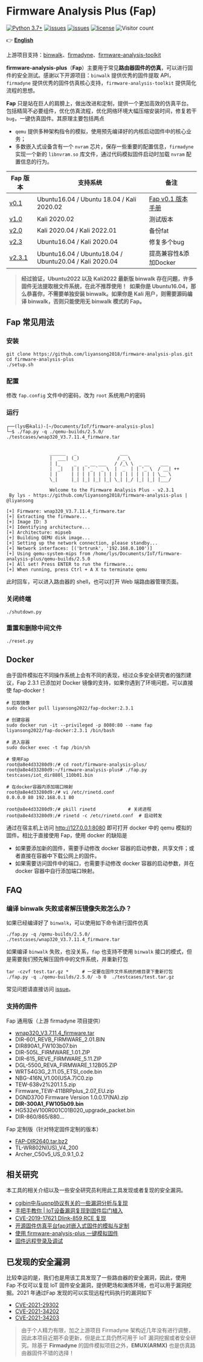 # Firmware Analysis Plus (Fap) 

[![Python 3.7+](https://img.shields.io/badge/python-3.7+-3776AB?logo=Python&logoColor=FFFFFF&style=flat)](https://www.python.org/) [![issues](https://img.shields.io/github/issues/liyansong2018/firmware-analysis-plus)](https://github.com/liyansong2018/firmware-analysis-plus/issues) [![issues](https://img.shields.io/github/issues-closed/liyansong2018/firmware-analysis-plus)](https://github.com/liyansong2018/firmware-analysis-plus/issues?q=is%3Aissue+is%3Aclosed) [![license](https://img.shields.io/github/license/liyansong2018/firmware-analysis-plus)](https://github.com/liyansong2018/firmware-analysis-plus/blob/master/LICENSE) ![Visitor count](https://shields-io-visitor-counter.herokuapp.com/badge?page=liyansong2018.firmware-analysis-plus)

👉 [**English**](https://github.com/liyansong2018/firmware-analysis-plus/blob/master/README_EN.md)

上游项目支持：[binwalk](https://github.com/ReFirmLabs/binwalk)、[firmadyne](https://github.com/firmadyne/firmadyne)、[firmware-analysis-toolkit](https://github.com/attify/firmware-analysis-toolkit)


**firmware-analysis-plus**（**Fap**）主要用于常见**路由器固件的仿真**，可以进行固件的安全测试。感谢以下开源项目：`binwalk` 提供优秀的固件提取 API，`firmadyne` 提供优秀的固件仿真核心支持，`firmware-analysis-toolkit` 提供简化流程的思想。

**Fap** 只是站在巨人的肩膀上，做出改进和定制，提供一个更加高效的仿真平台。包括精简不必要组件，优化仿真流程，优化网络环境大幅压缩安装时间，修复若干 `bug`，一键仿真固件。其原理主要包括两点

- `qemu` 提供多种架构指令的模拟，使用预先编译好的内核启动固件中的核心业务；
- 多数嵌入式设备含有一个 `nvram` 芯片，保存一些重要的配置信息，`firmadyne` 实现一个新的 `libnvram.so` 库文件，通过代码模拟固件启动时加载 `nvram` 配置信息的行为。


| Fap 版本                                                     | 支持系统                                               | 备注                                                         |
| ------------------------------------------------------------ |  ------------------------------------------------------ | ------------------------------------------------------------ |
| [v0.1](https://github.com/liyansong2018/firmware-analysis-plus/releases/tag/v0.1) | Ubuntu16.04 / Ubuntu 18.04 / Kali 2020.02              | [Fap v0.1 版本手册](https://github.com/liyansong2018/firmware-analysis-plus/wiki/FAP-v0.1-%E7%89%88%E6%9C%AC%E6%89%8B%E5%86%8C) |
| [v1.0](https://github.com/liyansong2018/firmware-analysis-plus/releases/tag/v1.0) | Kali 2020.02                                           | 测试版本                                                     |
| [v2.0](https://github.com/liyansong2018/firmware-analysis-plus/releases/tag/v2.0) | Kali 2020.04 / Kali 2022.01                            | 备份fat                                                      |
| [v2.3](https://github.com/liyansong2018/firmware-analysis-plus/releases/tag/v2.3) | Ubuntu16.04 / Kali 2020.04                             | 修复多个bug                                                  |
| [v2.3.1](https://github.com/liyansong2018/firmware-analysis-plus/releases/tag/v2.3.1) | Ubuntu16.04 / Ubuntu18.04 / Ubuntu20.04 / Kali 2020.04 | 提高兼容性&添加Docker                                        |

> **经过验证，Ubuntu2022 以及 Kali2022 最新版 binwalk 存在问题，许多固件无法提取根文件系统，在此不推荐使用！&nbsp;&nbsp;如果你是 Ubuntu16.04，那么恭喜你，不需要单独安装 binwalk。如果你是 Kali 用户，则需要源码编译 binwalk，否则只能使用无 binwalk 模式的 Fap。**

## Fap 常见用法

### 安装

```shell
git clone https://github.com/liyansong2018/firmware-analysis-plus.git
cd firmware-analysis-plus
./setup.sh
```

### 配置

修改 `fap.config` 文件中的密码，改为 `root` 系统用户的密码

### 运行

```
┌──(lys㉿kali)-[~/Documents/IoT/firmware-analysis-plus]
└─$ ./fap.py -q ./qemu-builds/2.5.0/ ./testcases/wnap320_V3.7.11.4_firmware.tar               

             
                ______   _                ___                 
                |  ___| (_)              / _ \                
                | |_     _   _ __ ___   / /_\ \  _ __    ___  
                |  _|   | | | '_ ` _ \  |  _  | | '_ \  / __| ++
                | |     | | | | | | | | | | | | | | | | \__ \ 
                \_|     |_| |_| |_| |_| \_| |_/ |_| |_| |___/

                Welcome to the Firmware Analysis Plus - v2.3.1
 By lys - https://github.com/liyansong2018/firmware-analysis-plus | @liyansong
    
[+] Firmware: wnap320_V3.7.11.4_firmware.tar
[+] Extracting the firmware...
[+] Image ID: 3
[+] Identifying architecture...
[+] Architecture: mipseb
[+] Building QEMU disk image...
[+] Setting up the network connection, please standby...
[+] Network interfaces: [('brtrunk', '192.168.0.100')]
[+] Using qemu-system-mips from /home/lys/Documents/IoT/firmware-analysis-plus/qemu-builds/2.5.0
[+] All set! Press ENTER to run the firmware...
[+] When running, press Ctrl + A X to terminate qemu

```

此时回车，可以进入路由器的 shell，也可以打开 Web 端路由器管理页面。

### 关闭终端

```shell
./shutdown.py
```

### 重置和删除中间文件

```shell
./reset.py
```

## Docker

由于固件模拟在不同操作系统上会有不同的表现，经过众多安全研究者的强烈建议，Fap 2.3.1 已添加对 Docker 镜像的支持，如果你遇到了环境问题，可以直接使 fap-docker！

```shell
# 拉取镜像
sudo docker pull liyansong2022/fap-docker:2.3.1

# 创建容器
sudo docker run -it --privileged -p 8080:80 --name fap liyansong2022/fap-docker:2.3.1 /bin/bash

# 进入容器
sudo docker exec -t fap /bin/sh

# 使用Fap
root@a8e4d33280d9:/# cd root/firmware-analysis-plus/
root@a8e4d33280d9:~/firmware-analysis-plus# ./fap.py testcases/iot_dir880l_110b01.bin 

# 在docker容器内添加端口映射
root@a8e4d33280d9:/# vi /etc/rinetd.conf
0.0.0.0 80 192.168.0.1 80

root@a8e4d33280d9:/# pkill rinetd   		 # 关闭进程
root@a8e4d33280d9:/# rinetd -c /etc/rinetd.conf  # 启动转发
```

通过在宿主机上访问 http://127.0.0.1:8080 即可打开 docker 中的 qemu 模拟的固件。相比于直接使用 Fap，使用 docker 的缺陷是
- 如果要添加新的固件，需要手动修改 docker 容器的启动参数，共享文件；或者直接在容器中下载公网上的固件。
- 如果需要访问固件中的端口，也需要手动修改 docker 容器的启动参数，并在 docker 容器中自行添加端口映射。

## FAQ

### 编译 binwalk 失败或者解压镜像失败怎么办？

如果已经编译好了 `binwalk`，可以使用如下命令进行固件仿真

```shell
./fap.py -q /qemu-builds/2.5.0/ ./testcases/wnap320_V3.7.11.4_firmware.tar 
```

如果编译 `binwalk` 失败，也没关系，`fap` 也支持不使用 `binwalk` 接口的模式，但是需要我们预先解压固件中的文件系统，并重新打包

```shell
tar -czvf test.tar.gz *		# 一定要在固件文件系统的根目录下重新打包
./fap.py -q ./qemu-builds/2.5.0/ -b 0  ./testcases/test.tar.gz
```

常见问题请直接访问 [issue](https://github.com/liyansong2018/firmware-analysis-plus/issues)。

### 支持的固件

Fap 通用版（上游 firmadyne 项目提供）

- [wnap320_V3.7.11.4_firmware.tar](https://github.com/liyansong2018/firmware-analysis-plus/tree/master/testcases)
- DIR-601_REVB_FIRMWARE_2.01.BIN
- DIR890A1_FW103b07.bin
- DIR-505L_FIRMWARE_1.01.ZIP
- DIR-615_REVE_FIRMWARE_5.11.ZIP
- DGL-5500_REVA_FIRMWARE_1.12B05.ZIP
- WRT54G3G_2.11.05_ETSI_code.bin
- NBG-416N_V1.00(USA.7)C0.zip
- TEW-638v2%201.1.5.zip
- Firmware_TEW-411BRPplus_2.07_EU.zip
- DGND3700 Firmware Version 1.0.0.17(NA).zip
- **DIR-300A1_FW105b09.bin**
- HG532eV100R001C01B020_upgrade_packet.bin
- DIR-860/865/880...

Fap 定制版（针对特定固件定制的版本）

- [FAP-DIR2640.tar.bz2](https://github.com/liyansong2018/firmware-analysis-plus/releases)
- TL-WR802N(US)_V4_200
- Archer_C50v5_US_0.9.1_0.2

## 相关研究

本工具的相关介绍以及一些安全研究员利用此工具发现或者复现的安全漏洞。

- [cgibin中与upnp协议有关的一些漏洞分析与复现](https://bbs.pediy.com/thread-272634.htm)
- [手把手教你 | IoT设备漏洞复现到固件后门植入](https://zhuanlan.zhihu.com/p/353716569)
- [CVE-2019-17621 Dlink-859 RCE 复现](http://www.manongzj.com/blog/28-tkbcqqitdf.html)
- [开源固件仿真平台fap对嵌入式固件的模拟与定制](https://www.freebuf.com/sectool/264053.html)
- [使用 firmware-analysis-plus 一键模拟固件](https://blog.csdn.net/song_lee/article/details/105518309)
- [固件远程登录及调试](https://github.com/liyansong2018/firmware-analysis-plus/wiki/%E5%9B%BA%E4%BB%B6%E8%BF%9C%E7%A8%8B%E7%99%BB%E9%99%86%E5%8F%8A%E4%BA%8C%E8%BF%9B%E5%88%B6%E8%B0%83%E8%AF%95)

## 已发现的安全漏洞

比较幸运的是，我们也是用该工具发现了一些路由器的安全漏洞，因此，使用 Fap 不仅可以复现 IoT 固件安全漏洞，提供靶场和演练环境，也可以用于漏洞挖掘。2021 年通过Fap  发现的可以实现远程代码执行的漏洞如下

- [CVE-2021-29302](https://cve.mitre.org/cgi-bin/cvename.cgi?name=CVE-2021-29302)
- [CVE-2021-34202](https://cve.mitre.org/cgi-bin/cvename.cgi?name=CVE-2021-34202)
- [CVE-2021-34203](https://cve.mitre.org/cgi-bin/cvename.cgi?name=CVE-2021-34203)

> 由于个人精力有限，加之上游项目 Firmadyne 架构近几年没有进行调整，因此本项目近期不会更新，但是此工具仍然可用于 IoT 漏洞挖掘或者安全研究。除基于 **Firmadyne** 的固件模拟项目之外，**EMUX(ARMX)** 也是仿真路由器固件不错的选择！
